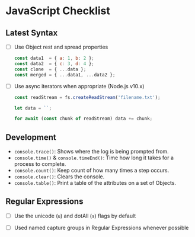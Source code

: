 # JavaScript Checklist

## Latest Syntax

- [ ] Use Object rest and spread properties

  ```js
  const data1  = { a: 1, b: 2 };
  const data2  = { c: 3, d: 4 };
  const clone  = { ...data };
  const merged = { ...data1, ...data2 };
  ```

- [ ] Use async iterators when appropriate (Node.js v10.x)

  ```js
  const readStream = fs.createReadStream('filename.txt');

  let data = ``;

  for await (const chunk of readStream) data += chunk;
  ```

## Development

* `console.trace()`: Shows where the log is being prompted from.
* `console.time()` & `console.timeEnd()`: Time how long it takes for a process to complete.
* `console.count()`: Keep count of how many times a step occurs.
* `console.clear()`: Clears the console.
* `console.table()`: Print a table of the attributes on a set of Objects.

## Regular Expressions

- [ ] Use the unicode (`u`) and dotAll (`s`) flags by default

- [ ] Used named capture groups in Regular Expressions whenever possible
